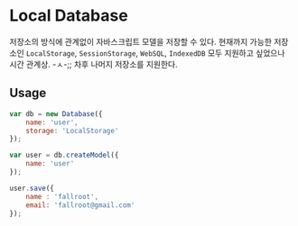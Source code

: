 # Local Database

저장소의 방식에 관계없이 자바스크립트 모델을 저장할 수 있다. 현재까지 가능한 저장소인 `LocalStorage`, `SessionStorage`, `WebSQL`, `IndexedDB` 모두 지원하고 싶었으나 시간 관계상. -ㅅ-;; 차후 나머지 저장소를 지원한다.

## Usage

``` js
var db = new Database({
    name: 'user',
    storage: 'LocalStorage'
});

var user = db.createModel({
    name: 'user'
});

user.save({
    name : 'fallroot',
    email: 'fallroot@gmail.com'
});
```